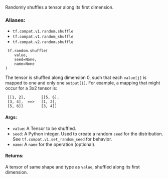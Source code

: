 Randomly shuffles a tensor along its first dimension.
### Aliases:
- `tf.compat.v1.random.shuffle`
- `tf.compat.v1.random_shuffle`
- `tf.compat.v2.random.shuffle`

```
 tf.random.shuffle(
    value,
    seed=None,
    name=None
)
```
The tensor is shuffled along dimension 0, such that each `value[j]` is mapped to one and only one `output[i]`. For example, a mapping that might occur for a 3x2 tensor is:

```
 [[1, 2],       [[5, 6],
 [3, 4],  ==>   [1, 2],
 [5, 6]]        [3, 4]]
```
#### Args:
- `value`: A Tensor to be shuffled.
- `seed`: A Python integer. Used to create a random `seed` for the distribution. See `tf.compat.v1.set_random_seed` for behavior.
- `name`: A `name` for the operation (optional).
#### Returns:
A tensor of same shape and type as `value`, shuffled along its first dimension.
